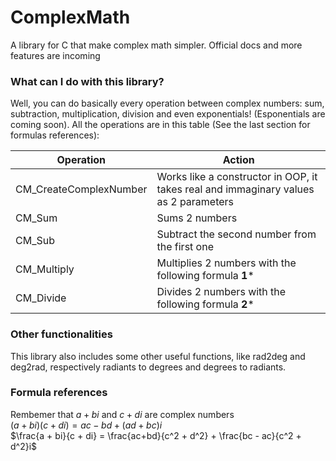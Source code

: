 # ComplexMath
A library for C that make complex math simpler. Official docs and more features are incoming 
### What can I do with this library?
Well, you can do basically every operation between complex numbers: sum, subtraction, multiplication, division and even exponentials! (Esponentials are coming soon). All the operations are in this table (See the last section for formulas references):

|Operation| Action|
|---------|-------|
|CM_CreateComplexNumber|Works like a constructor in OOP, it takes real and immaginary values as 2 parameters|
|CM_Sum|Sums 2 numbers|
|CM_Sub|Subtract the second number from the first one|
|CM_Multiply|Multiplies 2 numbers with the following formula **1***|
|CM_Divide|Divides 2 numbers with the following formula **2***|

### Other functionalities
This library also includes some other useful functions, like rad2deg and deg2rad, respectively radiants to degrees and degrees to radiants.

### Formula references
Rembemer that $a + bi$ and $c + di$ are complex numbers    
$(a + bi)(c + di) = ac - bd + (ad + bc)i$  
$\frac{a + bi}{c + di} = \frac{ac+bd}{c^2 + d^2} + \frac{bc - ac}{c^2 + d^2}i$
